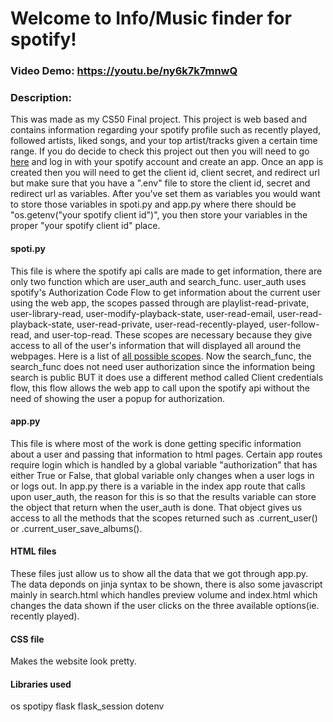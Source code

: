 # Welcome to Info/Music finder for spotify!
### Video Demo:  https://youtu.be/ny6k7k7mnwQ
### Description:
This was made as my CS50 Final project. This project is web based and contains information regarding your spotify profile such as recently played, followed artists, liked songs, and your top artist/tracks given a certain time range. If you do decide to check this project out then you will need to go [here](https://developer.spotify.com/) and log in with your spotify account and create an app. Once an app is created then you will need to get the client id, client secret, and redirect url but make sure that you have a ".env" file to store the client id, secret and redirect url as variables. After you've set them as variables you would want to store those variables in spoti.py and app.py where there should be "os.getenv("your spotify client id")", you then store your variables in the proper "your spotify client id" place. 
#### spoti.py
This file is where the spotify api calls are made to get information, there are only two function which are user_auth and search_func. user_auth uses spotify's Authorization Code Flow to get information about the current user using the web app, the scopes passed through are playlist-read-private, user-library-read, user-modify-playback-state, user-read-email,
user-read-playback-state, user-read-private, user-read-recently-played, user-follow-read, and user-top-read. These scopes are necessary because they give access to all of the user's information that will displayed all around the webpages. Here is a list of [all possible scopes](https://developer.spotify.com/documentation/web-api/concepts/scopes). Now the search_func, the search_func does not need user authorization since the information being search is public BUT it does use a different method called Client credentials flow, this flow allows the web app to call upon the spotify api without the need of showing the user a popup for authorization.
#### app.py
This file is where most of the work is done getting specific information about a user and passing that information to html pages. Certain app routes require login which is handled by a global variable "authorization" that has either True or False, that global variable only changes when a user logs in or logs out. In app.py there is a variable in the index app route that calls upon user_auth, the reason for this is so that the results variable can store the object that return when the user_auth is done. That object gives us access to all the methods that the scopes returned such as .current_user() or .current_user_save_albums().
#### HTML files
These files just allow us to show all the data that we got through app.py. The data deponds on jinja syntax to be shown, there is also some javascript mainly in search.html which handles preview volume and index.html which changes the data shown if the user clicks on the three available options(ie. recently played).
#### CSS file
Makes the website look pretty.
#### Libraries used
os
spotipy
flask
flask_session 
dotenv 

# 
# 
#
